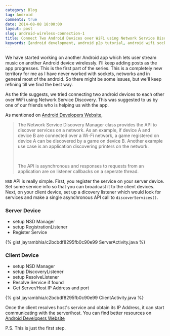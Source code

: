 ```yaml
---
category: Blog
tag: Android
comments: true
date: 2014-08-08 18:00:00
layout: post
slug: android-wireless-connection-1
title: Connect Two Android Devices over WiFi using Network Service Disocvery
keywords: [android development, android p2p tutorial, android wifi socket, socket programming, lan networking in android, android nsd tutorial, android bonjour, network service discovery]
---
```


We have started working on another Android app which lets user stream music on another Android device wirelessly. I'll keep adding posts as the app progresses. This is the first part of the series. This is a completely new territory for me as I have never worked with sockets, networks and in general most of the android. So there might be some issues, but we'll keep refining till we find the best way.

As the title suggests, we tried connecting two android devices to each other over WiFi using Network Service Discovery. This was suggested to us by one of our friends who is helping us with the app.

As mentioned on [Android Developers Website](http://developer.android.com/reference/android/net/nsd/NsdManager.html), 
<blockquote>

The Network Service Discovery Manager class provides the API to discover services on a network. As an example, if device A and device B are connected over a Wi-Fi network, a game registered on device A can be discovered by a game on device B. Another example use case is an application discovering printers on the network. 

<br/>

The API is asynchronous and responses to requests from an application are on listener callbacks on a seperate thread. 
</blockquote>

`NSD` API is really simple. First, you register the service on your server device. Set some service info so that you can broadcast it to the client devices.
Next, on your client device, set up a dicovery listener which would look for services and make a single asynchronous API call to `discoverServices()`.

### Server Device

 - setup NSD Manager
 - setup RegistrationListener
 - Register Service

{% gist jayrambhia/c2bcbdf8295fb0c90e99 ServerActivity.java %}

### Client Device

 - setup NSD Manager
 - setup DiscoveryListener
 - setup ResolveListener
 - Resolve Service if found
 - Get Server/Host IP Address and port

{% gist jayrambhia/c2bcbdf8295fb0c90e99 ClientActivity.java %}

Once the client resolves host's service and obtain its IP Address, it can start communicating with the server/host. You can find better resources on [Android Developers Website](http://developer.android.com/training/connect-devices-wirelessly/nsd.html#register)

P.S. This is just the first step.
